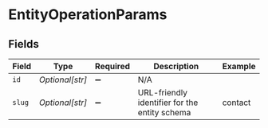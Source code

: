 # EntityOperationParams


## Fields

| Field                                         | Type                                          | Required                                      | Description                                   | Example                                       |
| --------------------------------------------- | --------------------------------------------- | --------------------------------------------- | --------------------------------------------- | --------------------------------------------- |
| `id`                                          | *Optional[str]*                               | :heavy_minus_sign:                            | N/A                                           |                                               |
| `slug`                                        | *Optional[str]*                               | :heavy_minus_sign:                            | URL-friendly identifier for the entity schema | contact                                       |